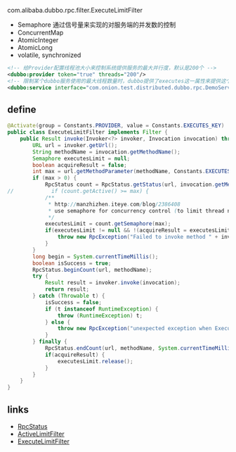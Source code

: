 com.alibaba.dubbo.rpc.filter.ExecuteLimitFilter

- Semaphore 通过信号量来实现的对服务端的并发数的控制
- ConcurrentMap
- AtomicInteger
- AtomicLong
- volatile, synchronized

```xml
<!-- 给Provider配置线程池大小来控制系统提供服务的最大并行度，默认是200个 -->
<dubbo:provider token="true" threads="200"/>
<!-- 限制某个dubbo服务使用的最大线程数量时，dubbo提供了executes这一属性来提供这个功能，比如我们想限制某个接口最大能同时使用线程池中的100个线程 -->
<dubbo:service interface="com.onion.test.distributed.dubbo.rpc.DemoService" executes="100" />
```

## define
```java
@Activate(group = Constants.PROVIDER, value = Constants.EXECUTES_KEY)
public class ExecuteLimitFilter implements Filter {
    public Result invoke(Invoker<?> invoker, Invocation invocation) throws RpcException {
        URL url = invoker.getUrl();
        String methodName = invocation.getMethodName();
        Semaphore executesLimit = null;
        boolean acquireResult = false;
        int max = url.getMethodParameter(methodName, Constants.EXECUTES_KEY, 0);
        if (max > 0) {
            RpcStatus count = RpcStatus.getStatus(url, invocation.getMethodName());
//            if (count.getActive() >= max) {
            /**
             * http://manzhizhen.iteye.com/blog/2386408
             * use semaphore for concurrency control (to limit thread number)
             */
            executesLimit = count.getSemaphore(max);
            if(executesLimit != null && !(acquireResult = executesLimit.tryAcquire())) {
                throw new RpcException("Failed to invoke method " + invocation.getMethodName() + " in provider " + url + ", cause: The service using threads greater than <dubbo:service executes=\"" + max + "\" /> limited.");
            }
        }
        long begin = System.currentTimeMillis();
        boolean isSuccess = true;
        RpcStatus.beginCount(url, methodName);
        try {
            Result result = invoker.invoke(invocation);
            return result;
        } catch (Throwable t) {
            isSuccess = false;
            if (t instanceof RuntimeException) {
                throw (RuntimeException) t;
            } else {
                throw new RpcException("unexpected exception when ExecuteLimitFilter", t);
            }
        } finally {
            RpcStatus.endCount(url, methodName, System.currentTimeMillis() - begin, isSuccess);
            if(acquireResult) {
                executesLimit.release();
            }
        }
    }
}
```

## links
- [RpcStatus](/docs/30-distributed/src/dubbo/rpc/RpcStatus.md)
- [ActiveLimitFilter](/docs/30-distributed/src/dubbo/rpc/filter/ActiveLimitFilter.md)
- [ExecuteLimitFilter](/docs/30-distributed/src/dubbo/rpc/filter/ExecuteLimitFilter.md)
